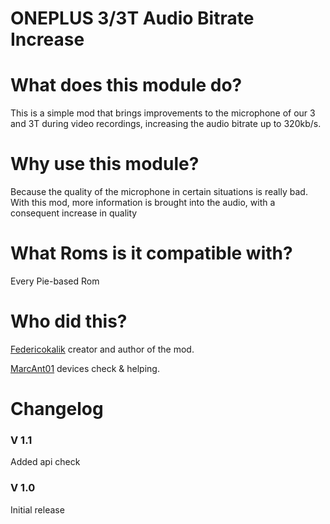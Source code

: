 # ONEPLUS 3/3T Audio Bitrate Increase

# What does this module do?
This is a simple mod that brings improvements to the microphone of our 3 and 3T during video recordings, increasing the audio bitrate up to 320kb/s.

# Why use this module?

Because the quality of the microphone in certain situations is really bad.
With this mod, more information is brought into the audio, with a consequent increase in quality

# What Roms is it compatible with?

Every Pie-based Rom

# Who did this?

[Federicokalik](https://github.com/Federicokalik) creator and author of the mod.

[MarcAnt01](https://github.com/MarcAnt01) devices check & helping.

# Changelog

### V 1.1

Added api check

### V 1.0

Initial release
